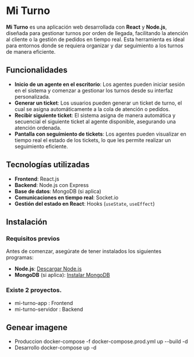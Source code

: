  # Mi Turno

**Mi Turno** es una aplicación web desarrollada con **React** y **Node.js**, diseñada para gestionar turnos por orden de llegada, facilitando la atención al cliente o la gestión de pedidos en tiempo real. Esta herramienta es ideal para entornos donde se requiera organizar y dar seguimiento a los turnos de manera eficiente.

## Funcionalidades

- **Inicio de un agente en el escritorio**: Los agentes pueden iniciar sesión en el sistema y comenzar a gestionar los turnos desde su interfaz personalizada.
- **Generar un ticket**: Los usuarios pueden generar un ticket de turno, el cual se asigna automáticamente a la cola de atención o pedidos.
- **Recibir siguiente ticket**: El sistema asigna de manera automática y secuencial el siguiente ticket al agente disponible, asegurando una atención ordenada.
- **Pantalla con seguimiento de tickets**: Los agentes pueden visualizar en tiempo real el estado de los tickets, lo que les permite realizar un seguimiento eficiente.

## Tecnologías utilizadas

- **Frontend**: React.js
- **Backend**: Node.js con Express
- **Base de datos**: MongoDB (si aplica)
- **Comunicaciones en tiempo real**: Socket.io
- **Gestión del estado en React**: Hooks (`useState`, `useEffect`)

## Instalación

### Requisitos previos

Antes de comenzar, asegúrate de tener instalados los siguientes programas:

- **Node.js**: [Descargar Node.js](https://nodejs.org/)
- **MongoDB** (si aplica): [Instalar MongoDB](https://www.mongodb.com/try/download/community)


### Existe 2 proyectos.
- mi-turno-app      : Frontend
- mi-turno-servidor : Backend


## Genear imagene
- Produccion
docker-compose -f docker-compose.prod.yml up --build -d
- Desarrollo
docker-compose up -d

